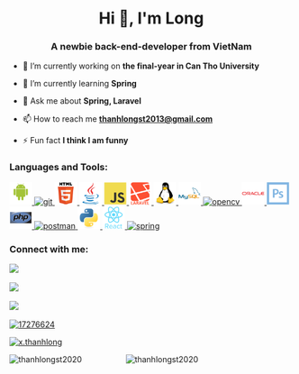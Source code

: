 <h1 align="center">Hi 👋, I'm Long</h1>
<h3 align="center">A newbie back-end-developer from VietNam</h3>

- 🔭 I’m currently working on **the final-year in Can Tho University**

- 🌱 I’m currently learning **Spring**

- 💬 Ask me about **Spring, Laravel**

- 📫 How to reach me **thanhlongst2013@gmail.com**

- ⚡ Fun fact **I think I am funny**


<h3 align="left">Languages and Tools:</h3>
<p align="left"> <a href="https://developer.android.com" target="_blank" rel="noreferrer"> <img src="https://raw.githubusercontent.com/devicons/devicon/master/icons/android/android-original-wordmark.svg" alt="android" width="40" height="40"/> </a> <a href="https://git-scm.com/" target="_blank" rel="noreferrer"> <img src="https://www.vectorlogo.zone/logos/git-scm/git-scm-icon.svg" alt="git" width="40" height="40"/> </a> <a href="https://www.w3.org/html/" target="_blank" rel="noreferrer"> <img src="https://raw.githubusercontent.com/devicons/devicon/master/icons/html5/html5-original-wordmark.svg" alt="html5" width="40" height="40"/> </a> <a href="https://www.java.com" target="_blank" rel="noreferrer"> <img src="https://raw.githubusercontent.com/devicons/devicon/master/icons/java/java-original.svg" alt="java" width="40" height="40"/> </a> <a href="https://developer.mozilla.org/en-US/docs/Web/JavaScript" target="_blank" rel="noreferrer"> <img src="https://raw.githubusercontent.com/devicons/devicon/master/icons/javascript/javascript-original.svg" alt="javascript" width="40" height="40"/> </a> <a href="https://laravel.com/" target="_blank" rel="noreferrer"> <img src="https://raw.githubusercontent.com/devicons/devicon/master/icons/laravel/laravel-plain-wordmark.svg" alt="laravel" width="40" height="40"/> </a> <a href="https://www.linux.org/" target="_blank" rel="noreferrer"> <img src="https://raw.githubusercontent.com/devicons/devicon/master/icons/linux/linux-original.svg" alt="linux" width="40" height="40"/> </a> <a href="https://www.mysql.com/" target="_blank" rel="noreferrer"> <img src="https://raw.githubusercontent.com/devicons/devicon/master/icons/mysql/mysql-original-wordmark.svg" alt="mysql" width="40" height="40"/> </a> <a href="https://opencv.org/" target="_blank" rel="noreferrer"> <img src="https://www.vectorlogo.zone/logos/opencv/opencv-icon.svg" alt="opencv" width="40" height="40"/> </a> <a href="https://www.oracle.com/" target="_blank" rel="noreferrer"> <img src="https://raw.githubusercontent.com/devicons/devicon/master/icons/oracle/oracle-original.svg" alt="oracle" width="40" height="40"/> </a> <a href="https://www.photoshop.com/en" target="_blank" rel="noreferrer"> <img src="https://raw.githubusercontent.com/devicons/devicon/master/icons/photoshop/photoshop-line.svg" alt="photoshop" width="40" height="40"/> </a> <a href="https://www.php.net" target="_blank" rel="noreferrer"> <img src="https://raw.githubusercontent.com/devicons/devicon/master/icons/php/php-original.svg" alt="php" width="40" height="40"/> </a> <a href="https://postman.com" target="_blank" rel="noreferrer"> <img src="https://www.vectorlogo.zone/logos/getpostman/getpostman-icon.svg" alt="postman" width="40" height="40"/> </a> <a href="https://www.python.org" target="_blank" rel="noreferrer"> <img src="https://raw.githubusercontent.com/devicons/devicon/master/icons/python/python-original.svg" alt="python" width="40" height="40"/> </a> <a href="https://reactjs.org/" target="_blank" rel="noreferrer"> <img src="https://raw.githubusercontent.com/devicons/devicon/master/icons/react/react-original-wordmark.svg" alt="react" width="40" height="40"/> </a> <a href="https://spring.io/" target="_blank" rel="noreferrer"> <img src="https://www.vectorlogo.zone/logos/springio/springio-icon.svg" alt="spring" width="40" height="40"/> </a> </p>

<h3 align="left">Connect with me:</h3>
<p align="left" display="flex">

<!-- <a href="https://stackoverflow.com/users/17276624" target="blank"><img align="center" src="https://raw.githubusercontent.com/rahuldkjain/github-profile-readme-generator/master/src/images/icons/Social/stack-overflow.svg" alt="17276624" height="30" width="40" /></a>
<a href="https://fb.com/x.thanhlong" target="blank"><img align="center" src="https://raw.githubusercontent.com/rahuldkjain/github-profile-readme-generator/master/src/images/icons/Social/facebook.svg" alt="x.thanhlong" height="30" width="40" /></a>
<a href = "https://zalo.me/0386892919" target="blank"><img  src="https://img.icons8.com/color/48/000000/zalo.png" alt="x.thanhlong" height="30" width="40"  /></a>
<a href = "mailto:thanhlongst2013@gmail.com" target="blank"><img  src="https://img.icons8.com/color/48/000000/gmail-new.png" alt="x.thanhlong" height="30" width="40"/></a>
   -->
<!--   Twitter -->
 <a href = "https://twitter.com/thanhlongvo10"><img style="width:24px;padding-right:8px" src="https://img.icons8.com/fluent/48/000000/twitter.png"/></a>
<!-- Zalo -->
 <a href = "https://zalo.me/0386892919"><img style="width:24px;padding-right:8px" src="https://img.icons8.com/color/48/000000/zalo.png"/></a>
<!-- Gmail -->
 <a href = "mailto:thanhlongst2013@gmail.com"><img style="width:24px;padding-right:8px" src="https://img.icons8.com/color/48/000000/gmail-new.png"/></a>
<!--   Stackoverflow -->
 <a href="https://stackoverflow.com/users/17276624" ><img style="width:24px;padding-right:8px" src="https://raw.githubusercontent.com/rahuldkjain/github-profile-readme-generator/master/src/images/icons/Social/stack-overflow.svg" alt="17276624" /></a>
<!-- Facebook -->
  <a href="https://fb.com/x.thanhlong" ><img style="width:24px;padding-right:8px" src="https://raw.githubusercontent.com/rahuldkjain/github-profile-readme-generator/master/src/images/icons/Social/facebook.svg" alt="x.thanhlong" /></a>
</p>


<p><img align="left" width="41%" src="https://github-readme-stats.vercel.app/api/top-langs?username=thanhlongst2020&show_icons=true&locale=en&layout=compact&bg_color=-45,25132E,DC0D4A,61A9A6,C5D6B5,98BE85&title_color=C197D2&text_color=ffffff&hide_border=true&hide=css,php" alt="thanhlongst2020" /></p>

<p>&nbsp;<img align="left" width="50%" src="https://github-readme-stats.vercel.app/api?username=thanhlongst2020&show_icons=true&locale=en&bg_color=-45,25132E,DC0D4A,61A9A6,C5D6B5,98BE85&title_color=C197D2&text_color=ffffff&hide_border=true&hide=css,php" alt="thanhlongst2020" /></p>


